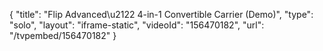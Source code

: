 {
    "title": "Flip Advanced\u2122 4-in-1 Convertible Carrier (Demo)",
    "type": "solo",
    "layout": "iframe-static",
    "videoId": "156470182",
    "url": "\/tvpembed\/156470182"
}